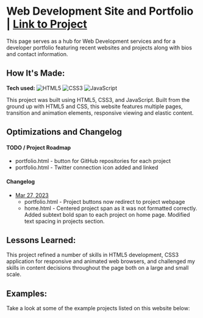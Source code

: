 # Web Development Site and Portfolio | [Link to Project](http://placecorgi.com/1200/650)
This page serves as a hub for Web Development services and for a developer portfolio featuring recent websites and projects along with bios and contact information. 

## How It's Made:

**Tech used:** ![HTML5](https://img.shields.io/badge/html5-%23E34F26.svg?style=for-the-badge&logo=html5&logoColor=white) ![CSS3](https://img.shields.io/badge/css3-%231572B6.svg?style=for-the-badge&logo=css3&logoColor=white) ![JavaScript](https://img.shields.io/badge/javascript-%23323330.svg?style=for-the-badge&logo=javascript&logoColor=%23F7DF1E)

This project was built using HTML5, CSS3, and JavaScript. Built from the ground up with HTML5 and CSS, this website features multiple pages, transition and animation elements, responsive viewing and elastic content. 

## Optimizations and Changelog

#### TODO / Project Roadmap
* portfolio.html - button for GitHub repositories for each project
* portfolio.html - Twitter connection icon added and linked


#### Changelog
* [Mar 27, 2023](#)
    * portfolio.html - Project buttons now redirect to project webpage
    * home.html - Centered project span as it was not formatted correctly. Added subtext bold span to each project on home page. Modified text spacing in projects section. 


## Lessons Learned:

This project refined a number of skills in HTML5 development, CSS3 application for responsive and animated web browsers, and challenged my skills in content decisions throughout the page both on a large and small scale.

## Examples:
Take a look at some of the example projects listed on this website below:
